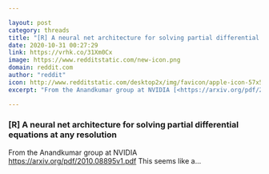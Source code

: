 ```yaml
---

layout: post
category: threads
title: "[R] A neural net architecture for solving partial differential equations at any resolution"
date: 2020-10-31 00:27:29
link: https://vrhk.co/31Xm0Cx
image: https://www.redditstatic.com/new-icon.png
domain: reddit.com
author: "reddit"
icon: http://www.redditstatic.com/desktop2x/img/favicon/apple-icon-57x57.png
excerpt: "From the Anandkumar group at NVIDIA [<https://arxiv.org/pdf/2010.08895v1.pdf>](<https://arxiv.org/pdf/2010.08895v1.pdf>) This seems like a..."

---
```


### [R] A neural net architecture for solving partial differential equations at any resolution

From the Anandkumar group at NVIDIA [<https://arxiv.org/pdf/2010.08895v1.pdf>](<https://arxiv.org/pdf/2010.08895v1.pdf>) This seems like a...